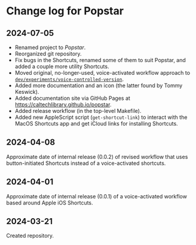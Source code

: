 # Change log for Popstar

## 2024-07-05

* Renamed project to _Popstar_.
* Reorganized git repository.
* Fix bugs in the Shortcuts, renamed some of them to suit Popstar, and added a couple more utility Shortcuts.
* Moved original, no-longer-used, voice-activated workflow approach to [`dev/experiments/voice-controlled-version`](dev/experiments/voice-controlled-version).
* Added more documentation and an icon (the latter found by Tommy Keswick).
* Added documentation site via GitHub Pages at <https://caltechlibrary.github.io/popstar>.
* Added release workflow (in the top-level Makefile).
* Added new AppleScript script (`get-shortcut-link`) to interact with the MacOS Shortcuts app and get iCloud links for installing Shortcuts.


## 2024-04-08

Approximate date of internal release (0.0.2) of revised workflow that uses button-initiated Shortcuts instead of a voice-activated shortcuts.


## 2024-04-01

Approximate date of internal release (0.0.1) of a voice-activated workflow based around Apple iOS Shortcuts.


## 2024-03-21

Created repository.
